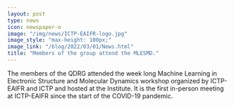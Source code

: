 ```yaml
---
layout: post
type: news
icon: newspaper-o
image: "/img/news/ICTP-EAIFR-logo.jpg" 
image_style: "max-height: 100px;"
image_link: "/blog/2022/03/01/News.html"
title: "Members of the group attend the MLESMD."
---
```


The members of the QDRG attended the week long Machine Learning in Electronic Structure and Molecular Dynamics workshop organized by ICTP-EAIFR and ICTP and hosted at the Institute. It is the first in-person meeting at ICTP-EAIFR since the start of the COVID-19 pandemic. 
